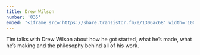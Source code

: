 ```yaml
---
title: Drew Wilson
number: '035'
embed: "<iframe src='https://share.transistor.fm/e/1306ac68' width='100%' height='180' frameborder='0' scrolling='no' seamless='true'></iframe>"
---
```

Tim talks with Drew Wilson about how he got started, what he’s made, what he’s making and the philosophy behind all of his work.

